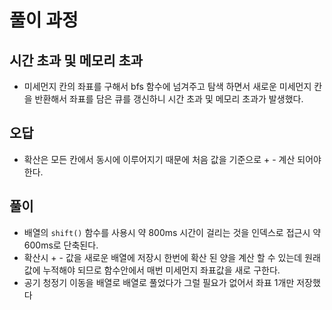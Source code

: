 # 풀이 과정

## 시간 초과 및 메모리 초과

- 미세먼지 칸의 좌표를 구해서 bfs 함수에 넘겨주고 탐색 하면서 새로운 미세먼지 칸을 반환해서 좌표를 담은 큐를 갱신하니 시간 초과 및 메모리 초과가 발생했다.

## 오답

- 확산은 모든 칸에서 동시에 이루어지기 때문에 처음 값을 기준으로 + - 계산 되어야 한다.

## 풀이

- 배열의 `shift()` 함수를 사용시 약 800ms 시간이 걸리는 것을 인덱스로 접근시 약 600ms로 단축된다.
- 확산시 + - 값을 새로운 배열에 저장시 한번에 확산 된 양을 계산 할 수 있는데 원래 값에 누적해야 되므로 함수안에서 매번 미세먼지 좌표값을 새로 구한다.
- 공기 청정기 이동을 배열로 배열로 풀었다가 그럴 필요가 없어서 좌표 1개만 저장했다
